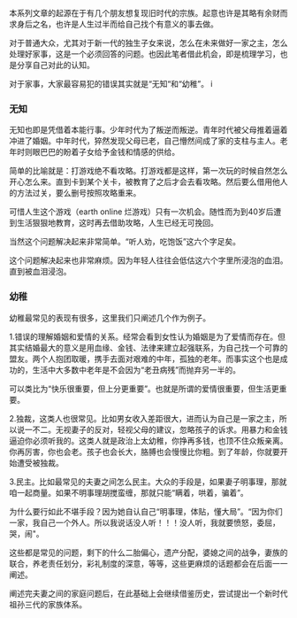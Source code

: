 本系列文章的起源在于有几个朋友想复现旧时代的宗族。起意也许是其略有余财而求身后之名，也许是人生过半而给自己找个有意义的事去做。 

对于普通大众，尤其对于新一代的独生子女来说，怎么在未来做好一家之主，怎么处理好家事，这是一个必须回答的问题。也因此笔者借此机会，即是梳理学习，也是分享自己对此的认知。

对于家事，大家最容易犯的错误其实就是“无知“和“幼稚”。
i
### 无知

无知也即是凭借着本能行事。少年时代为了叛逆而叛逆。青年时代被父母推着逼着冲进了婚姻。中年时代，猝然发现父母已老，自己懵然间成了家的支柱与主人。老年时则眼巴巴的盼着子女给予金钱和情感的供给。

简单的比喻就是：打游戏绝不看攻略。打游戏都是这样，第一次玩的时候自然怎么开心怎么来。直到卡到某个关卡，被教育了之后才会去看攻略。然后要么借用他人的方法过关，要么删号按照攻略重来。

可惜人生这个游戏（earth online 烂游戏）只有一次机会。随性而为到40岁后遭到生活狠狠地教育，这时再去借助攻略，人生已经无可挽回。

当然这个问题解决起来非常简单。“听人劝，吃饱饭”这六个字足矣。

这个问题解决起来也非常麻烦。因为年轻人往往会低估这六个字里所浸泡的血泪。直到被血泪浸泡。

### 幼稚

幼稚最常见的表现有很多，这里我们只阐述几个作为例子。

1.错误的理解婚姻和爱情的关系。经常会看到女性认为婚姻是为了爱情而存在。但其实结婚最大的意义是用血缘、金钱、法律来建立起强联系，为自己找一个可靠的盟友。两个人抱团取暖，携手去面对艰难的中年，孤独的老年。而事实这个也是成功的，生活中大多数中老年是不会因为“老丑病残”而抛弃另一半的。

可以类比为“快乐很重要，但上分更重要”。也就是所谓的爱情很重要，但生活更重要。

2.独裁，这类人也很常见。比如男女收入差距很大，进而认为自己是一家之主，所以说一不二。无视妻子的反对，轻视父母的建议，忽略孩子的诉求。用暴力和金钱逼迫你必须听我的。这类人就是政治上太幼稚，你挣再多钱，也顶不住众叛亲离。你再厉害，你也会老。孩子也会长大，胳膊也会慢慢比你粗。到了年龄，你就要开始遭受被独裁。

3.民主。比如最常见的夫妻之间怎么民主。大众的手段是，如果妻子明事理，那就咱一起商量。如果不明事理胡搅蛮缠，那就只能“瞒着，哄着，骗着”。

为什么要行如此不堪手段？因为她自认自己“明事理，体贴，懂大局”。“因为你们一家，我自己一个外人。所以我说话没人听！！！没人听，我就要愤怒，委屈，哭，闹"。

这些都是常见的问题，剩下的什么二胎偏心，遗产分配，婆媳之间的战争，妻族的联合，养老责任划分，彩礼制度的深意，等等，这些更麻烦的话题都会在后面一一阐述。

阐述完夫妻之间的家庭问题后，在此基础上会继续借鉴历史，尝试提出一个新时代祖孙三代的家族体系。